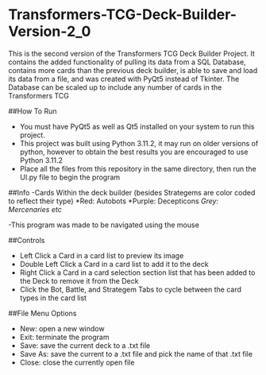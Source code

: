 # Transformers-TCG-Deck-Builder-Version-2_0
This is the second version of the Transformers TCG Deck Builder Project. It contains the added functionality of pulling its data from a SQL Database, contains more cards than the previous deck builder, is able to save and load its data from a file, and was created with PyQt5 instead of Tkinter. The Database can be scaled up to include any number of cards in the Transformers TCG


##How To Run
- You must have PyQt5 as well as Qt5 installed on your system to run this project.
- This project was built using Python 3.11.2, it may run on older versions of python, however to obtain the best results you are encouraged to use Python 3.11.2
- Place all the files from this repository in the same directory, then run the UI.py file to begin the program


##Info
-Cards Within the deck builder (besides Strategems are color coded to reflect their type)
    *Red: Autobots
    *Purple: Decepticons
    *Grey: Mercenaries
    etc*
    
-This program was made to be navigated using the mouse


##Controls
- Left Click a Card in a card list to preview its image
- Double Left Click a Card in a card list to add it to the deck
- Right Click a Card in a card selection section list that has been added to the Deck to remove it from the Deck
- Click the Bot, Battle, and Strategem Tabs to cycle between the card types in the card list

##File Menu Options
- New: open a new window
- Exit: terminate the program
- Save: save the current deck to a .txt file
- Save As: save the current to a .txt file and pick the name of that .txt file
- Close: close the currently open file
